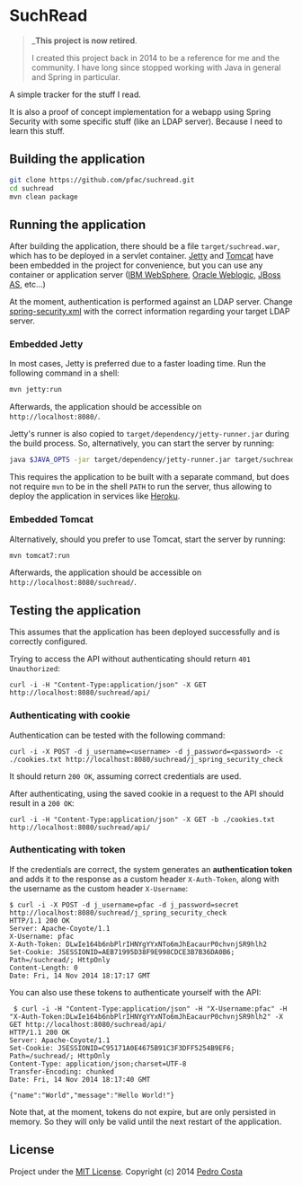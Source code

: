 SuchRead
========

> _**This project is now retired**.
>
> I created this project back in 2014 to be a reference for me and the community. I have long since stopped working with Java in general and Spring in particular.

A simple tracker for the stuff I read.

It is also a proof of concept implementation for a webapp using Spring Security with some specific stuff (like an LDAP server). Because I need to learn this stuff.

## Building the application

``` sh
git clone https://github.com/pfac/suchread.git
cd suchread
mvn clean package
```

## Running the application

After building the application, there should be a file `target/suchread.war`, which has to be deployed in a servlet container. [Jetty][jetty] and [Tomcat][tomcat] have been embedded in the project for convenience, but you can use any container or application server ([IBM WebSphere][websphere], [Oracle Weblogic][weblogic], [JBoss AS][jboss-as], etc...)

At the moment, authentication is performed against an LDAP server. Change [spring-security.xml](src/main/webapp/WEB-INF/spring-security.xml) with the correct information regarding your target LDAP server.

### Embedded Jetty

In most cases, Jetty is preferred due to a faster loading time. Run the following command in a shell:

``` sh
mvn jetty:run
```

Afterwards, the application should be accessible on `http://localhost:8080/`.

Jetty's runner is also copied to `target/dependency/jetty-runner.jar` during the build process. So, alternatively, you can start the server by running:

``` sh
java $JAVA_OPTS -jar target/dependency/jetty-runner.jar target/suchread.war
```

This requires the application to be built with a separate command, but does not require `mvn` to be in the shell `PATH` to run the server, thus allowing to deploy the application in services like [Heroku][heroku].

### Embedded Tomcat

Alternatively, should you prefer to use Tomcat, start the server by running:

``` sh
mvn tomcat7:run
```

Afterwards, the application should be accessible on `http://localhost:8080/suchread/`.

## Testing the application

This assumes that the application has been deployed successfully and is correctly configured. 

Trying to access the API without authenticating should return `401 Unauthorized`:

```
curl -i -H "Content-Type:application/json" -X GET http://localhost:8080/suchread/api/
```

### Authenticating with cookie

Authentication can be tested with the following command:

```
curl -i -X POST -d j_username=<username> -d j_password=<password> -c ./cookies.txt http://localhost:8080/suchread/j_spring_security_check
```

It should return `200 OK`, assuming correct credentials are used.

After authenticating, using the saved cookie in a request to the API should result in a `200 OK`:

```
curl -i -H "Content-Type:application/json" -X GET -b ./cookies.txt http://localhost:8080/suchread/api/
```

### Authenticating with token

If the credentials are correct, the system generates an **authentication token** and adds it to the response as a custom header `X-Auth-Token`, along with the username as the custom header `X-Username`:

```
$ curl -i -X POST -d j_username=pfac -d j_password=secret http://localhost:8080/suchread/j_spring_security_check
HTTP/1.1 200 OK
Server: Apache-Coyote/1.1
X-Username: pfac
X-Auth-Token: DLwIe164b6nbPlrIHNYgYYxNTo6mJhEacaurP0chvnjSR9hlh2
Set-Cookie: JSESSIONID=AEB71995D38F9E998CDCE3B7B36DA0B6; Path=/suchread/; HttpOnly
Content-Length: 0
Date: Fri, 14 Nov 2014 18:17:17 GMT

```

You can also use these tokens to authenticate yourself with the API:

```
 $ curl -i -H "Content-Type:application/json" -H "X-Username:pfac" -H "X-Auth-Token:DLwIe164b6nbPlrIHNYgYYxNTo6mJhEacaurP0chvnjSR9hlh2" -X GET http://localhost:8080/suchread/api/
HTTP/1.1 200 OK
Server: Apache-Coyote/1.1
Set-Cookie: JSESSIONID=C95171A0E4675B91C3F3DFF5254B9EF6; Path=/suchread/; HttpOnly
Content-Type: application/json;charset=UTF-8
Transfer-Encoding: chunked
Date: Fri, 14 Nov 2014 18:17:40 GMT

{"name":"World","message":"Hello World!"}
```

Note that, at the moment, tokens do not expire, but are only persisted in memory. So they will only be valid until the next restart of the application.

## License

Project under the [MIT License](http://opensource.org/licenses/MIT). Copyright (c) 2014 [Pedro Costa](https://github.com/pfac)

[heroku]: https://www.heroku.com/
[jboss-as]: http://jbossas.jboss.org/
[jetty]: http://www.eclipse.org/jetty/
[tomcat]: http://tomcat.apache.org/
[weblogic]: http://www.oracle.com/us/products/middleware/cloud-app-foundation/weblogic/overview/index.html
[websphere]: www.ibm.com/websphere/
